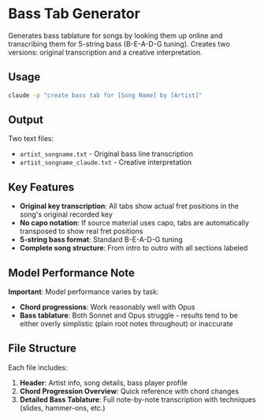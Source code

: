 # Bass Tab Generator

Generates bass tablature for songs by looking them up online and transcribing them for 5-string bass (B-E-A-D-G tuning). Creates two versions: original transcription and a creative interpretation.

## Usage

```bash
claude -p "create bass tab for [Song Name] by [Artist]"
```

## Output

Two text files:
- `artist_songname.txt` - Original bass line transcription
- `artist_songname_claude.txt` - Creative interpretation

## Key Features

- **Original key transcription**: All tabs show actual fret positions in the song's original recorded key
- **No capo notation**: If source material uses capo, tabs are automatically transposed to show real fret positions
- **5-string bass format**: Standard B-E-A-D-G tuning
- **Complete song structure**: From intro to outro with all sections labeled

## Model Performance Note

**Important**: Model performance varies by task:
- **Chord progressions**: Work reasonably well with Opus
- **Bass tablature**: Both Sonnet and Opus struggle - results tend to be either overly simplistic (plain root notes throughout) or inaccurate

## File Structure

Each file includes:

1. **Header**: Artist info, song details, bass player profile
2. **Chord Progression Overview**: Quick reference with chord changes
3. **Detailed Bass Tablature**: Full note-by-note transcription with techniques (slides, hammer-ons, etc.)